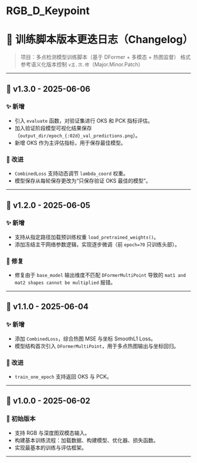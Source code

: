 # RGB_D_Keypoint

# 📝 训练脚本版本更迭日志（Changelog）

> 项目：多点检测模型训练脚本（基于 DFormer + 多模态 + 热图监督）
> 格式参考语义化版本控制 `v主.次.修`（Major.Minor.Patch）

---

## 📌 v1.3.0 - 2025-06-06

### ✨ 新增

* 引入 `evaluate` 函数，对验证集进行 OKS 和 PCK 指标评估。
* 加入验证阶段模型可视化结果保存（`output_dir/epoch_{:02d}_val_predictions.png`）。
* 新增 OKS 作为主评估指标，用于保存最佳模型。

### 🔧 改进

* `CombinedLoss` 支持动态调节 `lambda_coord` 权重。
* 模型保存从每轮保存更改为“只保存验证 OKS 最佳的模型”。

---

## 📌 v1.2.0 - 2025-06-05

### ✨ 新增

* 支持从指定路径加载预训练权重 `load_pretrained_weights()`。
* 添加冻结主干网络参数逻辑，实现逐步微调（前 `epoch=70` 只训练头部）。

### 🐛 修复

* 修复由于 `base_model` 输出维度不匹配 `DFormerMultiPoint` 导致的 `mat1 and mat2 shapes cannot be multiplied` 报错。

---

## 📌 v1.1.0 - 2025-06-04

### ✨ 新增

* 添加 `CombinedLoss`，综合热图 MSE 与坐标 SmoothL1 Loss。
* 模型结构首次引入 `DFormerMultiPoint`，用于多点热图输出与坐标回归。

### 🔧 改进

* `train_one_epoch` 支持返回 OKS 与 PCK。

---

## 📌 v1.0.0 - 2025-06-02

### 🚀 初始版本

* 支持 RGB 与深度图双模态输入。
* 构建基本训练流程：加载数据、构建模型、优化器、损失函数。
* 实现最基本的训练与评估框架。

---

